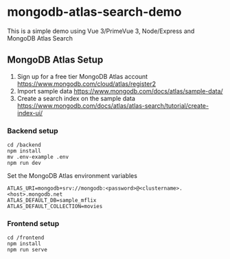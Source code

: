 # mongodb-atlas-search-demo
This is a simple demo using Vue 3/PrimeVue 3, Node/Express and MongoDB Atlas Search

## MongoDB Atlas Setup
1. Sign up for a free tier MongoDB Atlas account https://www.mongodb.com/cloud/atlas/register2
2. Import sample data https://www.mongodb.com/docs/atlas/sample-data/
3. Create a search index on the sample data https://www.mongodb.com/docs/atlas/atlas-search/tutorial/create-index-ui/

### Backend setup
```
cd /backend
npm install
mv .env-example .env
npm run dev
```
Set the MongoDB Atlas environment variables
```
ATLAS_URI=mongodb+srv://mongodb:<password>@<clustername>.<host>.mongodb.net
ATLAS_DEFAULT_DB=sample_mflix
ATLAS_DEFAULT_COLLECTION=movies
```

### Frontend setup
```
cd /frontend
npm install
npm run serve
```
